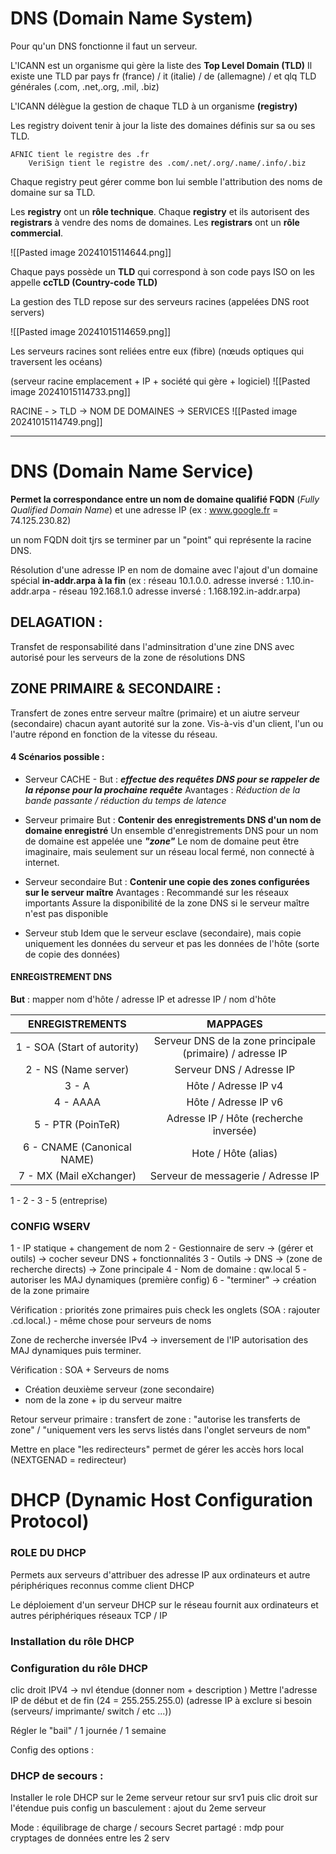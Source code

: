 
# DNS (Domain Name System)

Pour qu'un DNS fonctionne il faut un serveur.

L'ICANN est un organisme qui gère la liste des **Top Level Domain (TLD)**
	Il existe une TLD par pays
		fr (france) / it (italie) / de (allemagne) / et qlq TLD générales (.com, .net,.org, .mil, .biz)
		
L'ICANN délègue la gestion de chaque TLD à un organisme **(registry)**

Les registry doivent tenir à jour la liste des domaines définis sur sa ou ses TLD.

	AFNIC tient le registre des .fr
		VeriSign tient le registre des .com/.net/.org/.name/.info/.biz
		
Chaque registry peut gérer comme bon lui semble l'attribution des noms de domaine sur sa TLD.

Les **registry** ont un **rôle technique**.
Chaque **registry** et ils autorisent des **registrars** à vendre des noms de domaines.
Les **registrars** ont un **rôle commercial**.

![[Pasted image 20241015114644.png]]

Chaque pays possède un **TLD** qui correspond à son code pays ISO on les appelle **ccTLD (Country-code TLD)**

La gestion des TLD repose sur des serveurs racines (appelées DNS root servers) 

![[Pasted image 20241015114659.png]]

Les serveurs racines sont reliées entre eux (fibre) (nœuds optiques qui traversent les océans)

 (serveur racine emplacement + IP + société qui gère + logiciel) ![[Pasted image 20241015114733.png]]

RACINE - > TLD -> NOM DE DOMAINES -> SERVICES
![[Pasted image 20241015114749.png]]

---

# DNS (Domain Name Service)

**Permet la correspondance entre un nom de domaine qualifié FQDN** (*Fully Qualified Domain Name*) et une adresse IP (ex : www.google.fr = 74.125.230.82)

un nom FQDN doit tjrs se terminer par un "point" qui représente la racine DNS.

Résolution d'une adresse IP en nom de domaine avec l'ajout d'un domaine spécial **in-addr.arpa à la fin** (ex : réseau 10.1.0.0. adresse inversé : 1.10.in-addr.arpa  - réseau 192.168.1.0 adresse inversé : 1.168.192.in-addr.arpa)

## DELAGATION :

Transfet de responsabilité dans l'adminsitration d'une zine DNS avec autorisé pour les serveurs de la zone de résolutions DNS

## ZONE PRIMAIRE & SECONDAIRE :

Transfert de zones entre serveur maître (primaire) et un aiutre serveur (secondaire) chacun ayant autorité sur la zone.
Vis-à-vis d'un client, l'un ou l'autre répond en fonction de la vitesse du réseau.

#### **4 Scénarios possible :**

- Serveur CACHE - 
					But :  ***effectue des requêtes DNS pour se rappeler de la réponse pour la prochaine requête***
					Avantages : *Réduction de la bande passante / réduction du temps de latence*

- Serveur primaire
					But :  **Contenir des enregistrements DNS d'un nom de domaine enregistré**
					Un ensemble d'enregistrements DNS pour un nom de domaine est appelée une ***"zone"***
					Le nom de domaine peut être imaginaire, mais seulement sur un réseau local fermé, non connecté à internet.
				
					
- Serveur secondaire
					But :  **Contenir une copie des zones configurées sur le serveur maître**
					Avantages : Recommandé sur les réseaux importants
					Assure la disponibilité de la zone DNS si le serveur maître n'est pas disponible

- Serveur stub
					Idem que le serveur esclave (secondaire), mais copie uniquement les données du serveur et pas les données de l'hôte (sorte de copie des données)


#### ENREGISTREMENT DNS

**But** : mapper nom d'hôte / adresse IP et adresse IP / nom d'hôte

|       ENREGISTREMENTS       |                         MAPPAGES                          |
| :-------------------------: | :-------------------------------------------------------: |
| 1 - SOA (Start of autority) | Serveur DNS de la zone principale (primaire) / adresse IP |
|    2 - NS (Name server)     |                 Serveur DNS / Adresse IP                  |
|            3 - A            |                   Hôte / Adresse IP v4                    |
|          4 - AAAA           |                   Hôte / Adresse IP v6                    |
|      5 - PTR (PoinTeR)      |          Adresse IP / Hôte (recherche inversée)           |
| 6 - CNAME (Canonical NAME)  |                    Hote / Hôte (alias)                    |
|   7 - MX (Mail eXchanger)   |            Serveur de messagerie / Adresse IP             |

1 - 2 - 3 - 5 (entreprise)


### CONFIG WSERV

1 - IP statique + changement de nom 
2 - Gestionnaire de serv -> (gérer et outils) -> cocher seveur DNS + fonctionnalités 
3 - Outils -> DNS -> (zone de recherche directs) -> Zone principale 
4 - Nom de domaine : qw.local
5 - autoriser les MAJ dynamiques (première config)
6 - "terminer" -> création de la zone primaire

Vérification : priorités zone primaires puis check les onglets 
	(SOA : rajouter .cd.local.) - même chose pour serveurs de noms

Zone de recherche inversée IPv4 -> inversement de l'IP 
	autorisation des MAJ dynamiques puis terminer.

Vérification : SOA + Serveurs de noms 

- Création deuxième serveur (zone secondaire)
- nom de la zone + ip du serveur maitre

Retour serveur primaire : transfert de zone : "autorise les transferts de zone" / "uniquement vers les servs listés dans l'onglet serveurs de nom"

Mettre en place "les redirecteurs" permet de gérer les accès hors local (NEXTGENAD = redirecteur)


# DHCP (Dynamic Host Configuration Protocol)

### ROLE DU DHCP

Permets aux serveurs d'attribuer des adresse IP aux ordinateurs et autre périphériques reconnus comme client DHCP

Le déploiement d'un serveur DHCP sur le réseau fournit aux ordinateurs et autres périphériques réseaux TCP / IP  


### Installation du rôle DHCP 

### Configuration du rôle DHCP 

clic droit IPV4 -> nvl étendue (donner nom + description )
Mettre l'adresse IP de début et de fin (24 = 255.255.255.0)
(adresse IP à exclure si besoin (serveurs/ imprimante/ switch / etc ...))

Régler le "bail" / 1 journée / 1 semaine 

Config des options : 

### DHCP de secours : 

Installer le role DHCP sur le 2eme serveur
retour sur srv1 puis clic droit sur l'étendue puis config un basculement : 
ajout du 2eme serveur 

Mode : équilibrage de charge / secours 
Secret partagé : mdp pour cryptages de données entre les 2 serv

















